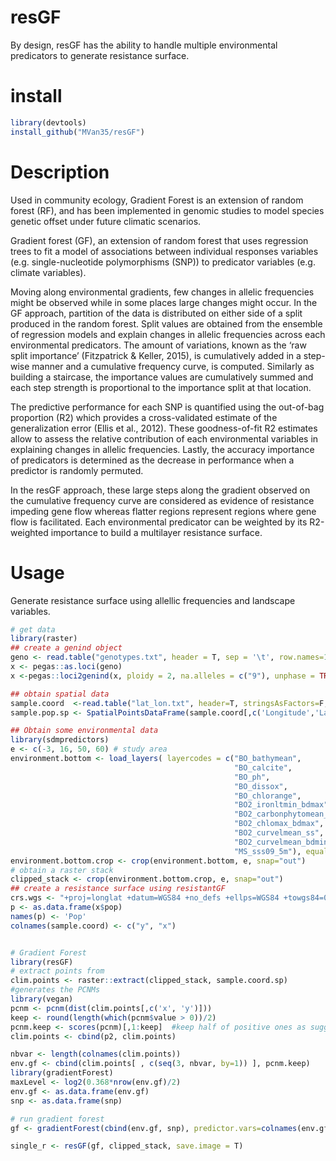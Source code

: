 # resGF

By design, resGF has the ability to handle multiple environmental predicators to generate resistance surface.

# install
```R
library(devtools)
install_github("MVan35/resGF")
```
# Description
Used in community ecology, Gradient Forest is an extension of random forest (RF), and has been implemented in genomic studies to model species genetic offset under future climatic scenarios. 

Gradient forest (GF), an extension of random forest that uses regression trees to fit a model of associations between individual responses variables (e.g. single-nucleotide polymorphisms (SNP)) to predicator variables (e.g. climate variables). 

Moving along environmental gradients, few changes in allelic frequencies might be observed while in some places large changes might occur. In the GF approach, partition of the data is distributed on either side of a split produced in the random forest. Split values are obtained from the ensemble of regression models and explain changes in allelic frequencies across each environmental predicators. The amount of variations, known as the ‘raw split importance’ (Fitzpatrick & Keller, 2015), is cumulatively added in a step-wise manner and a cumulative frequency curve,  is computed. Similarly as building a staircase, the importance values are cumulatively summed and each step strength is proportional to the importance split at that location. 

The predictive performance for each SNP is quantified using the out-of-bag proportion (R2) which provides a cross-validated estimate of the generalization error (Ellis et al., 2012). These goodness-of-fit R2 estimates allow to assess the relative contribution of each environmental variables in explaining changes in allelic frequencies. Lastly, the accuracy importance of predicators is determined as the decrease in performance when a predictor is randomly permuted.

In the resGF approach, these large steps along the gradient observed on the cumulative frequency curve  are considered as evidence of resistance impeding gene flow whereas flatter regions represent regions where gene flow is facilitated. Each environmental predicator can be weighted by its R2-weighted importance to build a multilayer resistance surface. 

# Usage

Generate resistance surface using allellic frequencies and landscape variables.


```R
# get data
library(raster)
## create a genind object
geno <- read.table("genotypes.txt", header = T, sep = '\t', row.names=1) # no tamar
x <- pegas::as.loci(geno)
x <-pegas::loci2genind(x, ploidy = 2, na.alleles = c("9"), unphase = TRUE)

## obtain spatial data
sample.coord  <-read.table("lat_lon.txt", header=T, stringsAsFactors=F, sep="\t", row.names=1) 
sample.pop.sp <- SpatialPointsDataFrame(sample.coord[,c('Longitude','Latitude')], proj4string=CRS(crs.wgs), data=sample.coord)

## Obtain some environmental data
library(sdmpredictors)
e <- c(-3, 16, 50, 60) # study area 
environment.bottom <- load_layers( layercodes = c("BO_bathymean",
                                                  "BO_calcite",
                                                  "BO_ph",
                                                  "BO_dissox",
                                                  "BO_chlorange",
                                                  "BO2_ironltmin_bdmax",
                                                  "BO2_carbonphytomean_bdmean",
                                                  "BO2_chlomax_bdmax",
                                                  "BO2_curvelmean_ss",
                                                  "BO2_curvelmean_bdmin"
                                                  "MS_sss09_5m"), equalarea=FALSE, rasterstack=TRUE)
environment.bottom.crop <- crop(environment.bottom, e, snap="out")
# obtain a raster stack
clipped_stack <- crop(environment.bottom.crop, e, snap="out")
## create a resistance surface using resistantGF
crs.wgs <- "+proj=longlat +datum=WGS84 +no_defs +ellps=WGS84 +towgs84=0,0,0"
p <- as.data.frame(x$pop)
names(p) <- 'Pop'
colnames(sample.coord) <- c("y", "x")


# Gradient Forest
library(resGF)
# extract points from
clim.points <- raster::extract(clipped_stack, sample.coord.sp)
#generates the PCNMs
library(vegan)
pcnm <- pcnm(dist(clim.points[,c('x', 'y')]))  
keep <- round(length(which(pcnm$value > 0))/2)
pcnm.keep <- scores(pcnm)[,1:keep]  #keep half of positive ones as suggested by some authors
clim.points <- cbind(p2, clim.points)

nbvar <- length(colnames(clim.points))
env.gf <- cbind(clim.points[ , c(seq(3, nbvar, by=1)) ], pcnm.keep)
library(gradientForest)
maxLevel <- log2(0.368*nrow(env.gf)/2)
env.gf <- as.data.frame(env.gf)
snp <- as.data.frame(snp)

# run gradient forest
gf <- gradientForest(cbind(env.gf, snp), predictor.vars=colnames(env.gf), response.vars=colnames(snp), ntree=500, maxLevel=maxLevel, trace=T, corr.threshold=0.50)

single_r <- resGF(gf, clipped_stack, save.image = T)
```
